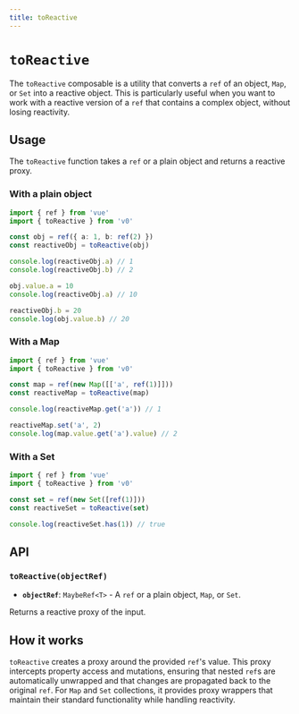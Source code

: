 ```yaml
---
title: toReactive
---
```


# `toReactive`

The `toReactive` composable is a utility that converts a `ref` of an object, `Map`, or `Set` into a reactive object. This is particularly useful when you want to work with a reactive version of a `ref` that contains a complex object, without losing reactivity.

## Usage

The `toReactive` function takes a `ref` or a plain object and returns a reactive proxy.

### With a plain object

```typescript
import { ref } from 'vue'
import { toReactive } from 'v0'

const obj = ref({ a: 1, b: ref(2) })
const reactiveObj = toReactive(obj)

console.log(reactiveObj.a) // 1
console.log(reactiveObj.b) // 2

obj.value.a = 10
console.log(reactiveObj.a) // 10

reactiveObj.b = 20
console.log(obj.value.b) // 20
```

### With a Map

```typescript
import { ref } from 'vue'
import { toReactive } from 'v0'

const map = ref(new Map([['a', ref(1)]]))
const reactiveMap = toReactive(map)

console.log(reactiveMap.get('a')) // 1

reactiveMap.set('a', 2)
console.log(map.value.get('a').value) // 2
```

### With a Set

```typescript
import { ref } from 'vue'
import { toReactive } from 'v0'

const set = ref(new Set([ref(1)]))
const reactiveSet = toReactive(set)

console.log(reactiveSet.has(1)) // true
```

## API

### `toReactive(objectRef)`

- **`objectRef`**: `MaybeRef<T>` - A `ref` or a plain object, `Map`, or `Set`.

Returns a reactive proxy of the input.

## How it works

`toReactive` creates a proxy around the provided `ref`'s value. This proxy intercepts property access and mutations, ensuring that nested `ref`s are automatically unwrapped and that changes are propagated back to the original `ref`. For `Map` and `Set` collections, it provides proxy wrappers that maintain their standard functionality while handling reactivity.
